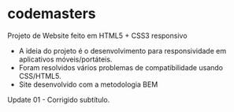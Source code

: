 # codemasters
 Projeto de Website feito em HTML5 + CSS3 responsivo
 
- A ideia do projeto é o desenvolvimento para responsividade em aplicativos móveis/portáteis.
- Foram resolvidos vários problemas de compatibilidade usando CSS/HTML5.
- Site desenvolvido com a metodologia BEM

Update 01 - Corrigido subtítulo.
